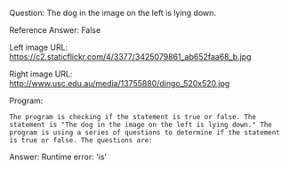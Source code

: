 Question: The dog in the image on the left is lying down.

Reference Answer: False

Left image URL: https://c2.staticflickr.com/4/3377/3425079861_ab652faa68_b.jpg

Right image URL: http://www.usc.edu.au/media/13755880/dingo_520x520.jpg

Program:

```
The program is checking if the statement is true or false. The statement is "The dog in the image on the left is lying down." The program is using a series of questions to determine if the statement is true or false. The questions are:
```
Answer: Runtime error: 'is'

